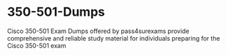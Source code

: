 # 350-501-Dumps
Cisco 350-501 Exam Dumps offered by pass4surexams provide comprehensive and reliable study material for individuals preparing for the Cisco 350-501 exam
